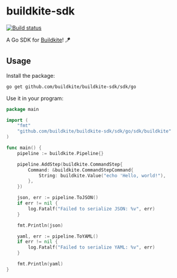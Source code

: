# buildkite-sdk

[![Build status](https://badge.buildkite.com/a95a3beece2339d1783a0a819f4ceb323c1eb12fb9662be274.svg?branch=main)](https://buildkite.com/buildkite/buildkite-sdk)

A Go SDK for [Buildkite](https://buildkite.com)! 🪁

## Usage

Install the package:

```bash
go get github.com/buildkite/buildkite-sdk/sdk/go
```

Use it in your program:

```go
package main

import (
	"fmt"
	"github.com/buildkite/buildkite-sdk/sdk/go/sdk/buildkite"
)

func main() {
	pipeline := buildkite.Pipeline{}

	pipeline.AddStep(buildkite.CommandStep{
		Command: &buildkite.CommandStepCommand{
			String: buildkite.Value("echo 'Hello, world!"),
		},
	})

	json, err := pipeline.ToJSON()
	if err != nil {
		log.Fatalf("Failed to serialize JSON: %v", err)
	}

	fmt.Println(json)

	yaml, err := pipeline.ToYAML()
	if err != nil {
		log.Fatalf("Failed to serialize YAML: %v", err)
	}

	fmt.Println(yaml)
}
```
